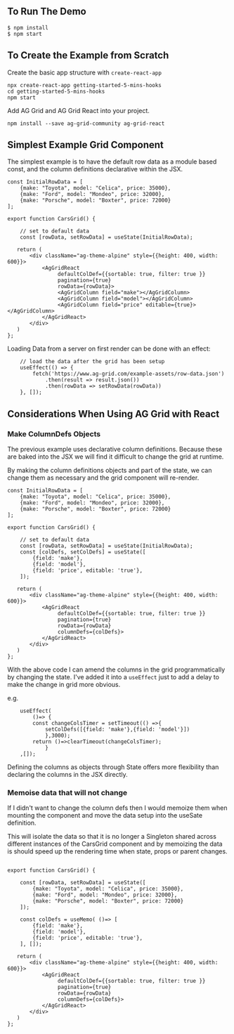 ## To Run The Demo

```shell
$ npm install
$ npm start
```

## To Create the Example from Scratch

Create the basic app structure with `create-react-app`

```
npx create-react-app getting-started-5-mins-hooks
cd getting-started-5-mins-hooks
npm start
```

Add AG Grid and AG Grid React into your project.

```
npm install --save ag-grid-community ag-grid-react
```

## Simplest Example Grid Component

The simplest example is to have the default row data as a module based const, and the column definitions declarative within the JSX.

```
const InitialRowData = [
    {make: "Toyota", model: "Celica", price: 35000},
    {make: "Ford", model: "Mondeo", price: 32000},
    {make: "Porsche", model: "Boxter", price: 72000}
];

export function CarsGrid() {

    // set to default data
    const [rowData, setRowData] = useState(InitialRowData);

   return (
       <div className="ag-theme-alpine" style={{height: 400, width: 600}}>   
           <AgGridReact
                defaultColDef={{sortable: true, filter: true }}
                pagination={true}
                rowData={rowData}>
                <AgGridColumn field="make"></AgGridColumn>
                <AgGridColumn field="model"></AgGridColumn>
                <AgGridColumn field="price" editable={true}></AgGridColumn>
           </AgGridReact>
       </div>
   )
};
```

Loading Data from a server on first render can be done with an effect:

```
    // load the data after the grid has been setup
    useEffect(() => {
        fetch('https://www.ag-grid.com/example-assets/row-data.json')
            .then(result => result.json())
            .then(rowData => setRowData(rowData))
    }, []);
```

## Considerations When Using AG Grid with React

### Make ColumnDefs Objects

The previous example uses declarative column definitions. Because these are baked into the JSX we will find it difficult to change the grid at runtime.

By making the column definitions objects and part of the state, we can change them as necessary and the grid component will re-render.

```
const InitialRowData = [
    {make: "Toyota", model: "Celica", price: 35000},
    {make: "Ford", model: "Mondeo", price: 32000},
    {make: "Porsche", model: "Boxter", price: 72000}
];

export function CarsGrid() {

    // set to default data
    const [rowData, setRowData] = useState(InitialRowData);
    const [colDefs, setColDefs] = useState([
        {field: 'make'},
        {field: 'model'},
        {field: 'price', editable: 'true'},
    ]);

   return (
       <div className="ag-theme-alpine" style={{height: 400, width: 600}}>   
           <AgGridReact
                defaultColDef={{sortable: true, filter: true }}
                pagination={true}
                rowData={rowData}
                columnDefs={colDefs}>
           </AgGridReact>
       </div>
   )
};
```

With the above code I can amend the columns in the grid programmatically by changing the state. I've added it into a `useEffect` just to add a delay to make the change in grid more obvious.

e.g.

```
    useEffect(
        ()=> {
        const changeColsTimer = setTimeout(() =>{
            setColDefs([{field: 'make'},{field: 'model'}])
            },3000);
        return ()=>clearTimeout(changeColsTimer);
            }
    ,[]);
```

Defining the columns as objects through State offers more flexibility than declaring the columns in the JSX directly.

### Memoise data that will not change

If I didn't want to change the column defs then I would memoize them when mounting the component and move the data setup into the useSate definition.

This will isolate the data so that it is no longer a Singleton shared across different instances of the CarsGrid component and by memoizing the data is should speed up the rendering time when state, props or parent changes.

```

export function CarsGrid() {

    const [rowData, setRowData] = useState([
        {make: "Toyota", model: "Celica", price: 35000},
        {make: "Ford", model: "Mondeo", price: 32000},
        {make: "Porsche", model: "Boxter", price: 72000}
    ]);

    const colDefs = useMemo( ()=> [
    	{field: 'make'},
    	{field: 'model'},
    	{field: 'price', editable: 'true'},
    ], []);

   return (
       <div className="ag-theme-alpine" style={{height: 400, width: 600}}>   
           <AgGridReact
                defaultColDef={{sortable: true, filter: true }}
                pagination={true}
                rowData={rowData}
                columnDefs={colDefs}>
           </AgGridReact>
       </div>
   )
};
```